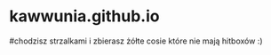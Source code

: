 # kawwunia.github.io
#chodzisz strzalkami i zbierasz żółte cosie które nie mają hitboxów :)
<script>
  function redirect () {
         setTimeout(URLc, 5000);
  function URLc() {
  document.location.href = '[https://www.tutorialspoint.com/index.htm](https://kawwunia.github.io/main.html)';
  }
</script>
